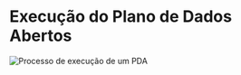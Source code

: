 Execução do Plano de Dados Abertos
====

![Processo de execução de um PDA](https://raw.githubusercontent.com/dadosgovbr/kit/master/public/img/Processo%20Execu%C3%A7%C3%A3o%20PDA.png)
